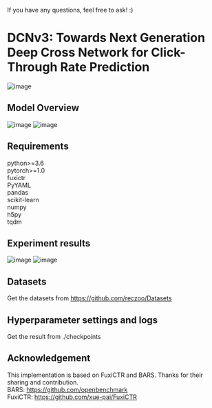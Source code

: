 If you have any questions, feel free to ask!  :)
# DCNv3: Towards Next Generation Deep Cross Network for Click-Through Rate Prediction
![image](https://github.com/user-attachments/assets/3360e59f-725a-45cd-8f14-d816cf51ea52)

## Model Overview
![image](https://github.com/user-attachments/assets/4f26b1b8-cf8d-4c7f-9f20-c0555b285f5d)
![image](https://github.com/user-attachments/assets/300e6222-e6c9-482a-98cf-77579f47017d)



## Requirements
python>=3.6  
pytorch>=1.0  
fuxictr  
PyYAML  
pandas  
scikit-learn  
numpy  
h5py  
tqdm  

## Experiment results
![image](https://github.com/user-attachments/assets/e0e8f621-5dcc-4bd8-974e-fcb7237f1096)
![image](https://github.com/user-attachments/assets/4a0f607d-3dd3-43f6-8294-ec48f76faf15)


## Datasets
Get the datasets from https://github.com/reczoo/Datasets

## Hyperparameter settings and logs
Get the result from ./checkpoints

## Acknowledgement
This implementation is based on FuxiCTR and BARS. Thanks for their sharing and contribution.  
BARS: https://github.com/openbenchmark  
FuxiCTR: https://github.com/xue-pai/FuxiCTR




